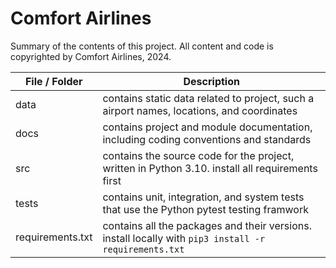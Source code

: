 # Comfort Airlines
Summary of the contents of this project. All content and code is copyrighted by Comfort Airlines, 2024.

| File / Folder    | Description |
| ---------------- | ----------- |
| data             | contains static data related to project, such a airport names, locations, and coordinates              |
| docs             | contains project and module documentation, including coding conventions and standards                  |
| src              | contains the source code for the project, written in Python 3.10. install all requirements first       |
| tests            | contains unit, integration, and system tests that use the Python pytest testing framwork		    |
| requirements.txt | contains all the packages and  their versions. install locally with `pip3 install -r requirements.txt` |
